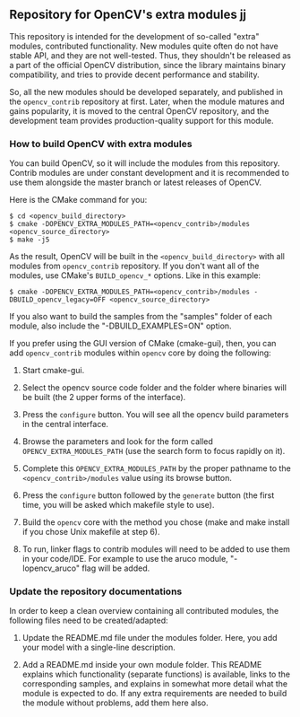 ## Repository for OpenCV's extra modules jj

This repository is intended for the development of so-called "extra" modules,
contributed functionality. New modules quite often do not have stable API,
and they are not well-tested. Thus, they shouldn't be released as a part of the
official OpenCV distribution, since the library maintains binary compatibility,
and tries to provide decent performance and stability.

So, all the new modules should be developed separately, and published in the
`opencv_contrib` repository at first. Later, when the module matures and gains
popularity, it is moved to the central OpenCV repository, and the development team
provides production-quality support for this module.

### How to build OpenCV with extra modules

You can build OpenCV, so it will include the modules from this repository. Contrib modules are under constant development and it is recommended to use them alongside the master branch or latest releases of OpenCV.

Here is the CMake command for you:

```
$ cd <opencv_build_directory>
$ cmake -DOPENCV_EXTRA_MODULES_PATH=<opencv_contrib>/modules <opencv_source_directory>
$ make -j5
```

As the result, OpenCV will be built in the `<opencv_build_directory>` with all
modules from `opencv_contrib` repository. If you don't want all of the modules,
use CMake's `BUILD_opencv_*` options. Like in this example:

```
$ cmake -DOPENCV_EXTRA_MODULES_PATH=<opencv_contrib>/modules -DBUILD_opencv_legacy=OFF <opencv_source_directory>
```

If you also want to build the samples from the "samples" folder of each module, also include the "-DBUILD_EXAMPLES=ON" option.

If you prefer using the GUI version of CMake (cmake-gui), then, you can add `opencv_contrib` modules within `opencv` core by doing the following:

1. Start cmake-gui.

2. Select the opencv source code folder and the folder where binaries will be built (the 2 upper forms of the interface).

3. Press the `configure` button. You will see all the opencv build parameters in the central interface.

4. Browse the parameters and look for the form called `OPENCV_EXTRA_MODULES_PATH` (use the search form to focus rapidly on it).

5. Complete this `OPENCV_EXTRA_MODULES_PATH` by the proper pathname to the `<opencv_contrib>/modules` value using its browse button.

6. Press the `configure` button followed by the `generate` button (the first time, you will be asked which makefile style to use).

7. Build the `opencv` core with the method you chose (make and make install if you chose Unix makefile at step 6).

8. To run, linker flags to contrib modules will need to be added to use them in your code/IDE. For example to use the aruco module, "-lopencv_aruco" flag will be added.

### Update the repository documentations

In order to keep a clean overview containing all contributed modules, the following files need to be created/adapted:

1. Update the README.md file under the modules folder. Here, you add your model with a single-line description.

2. Add a README.md inside your own module folder. This README explains which functionality (separate functions) is available, links to the corresponding samples, and explains in somewhat more detail what the module is expected to do. If any extra requirements are needed to build the module without problems, add them here also.
